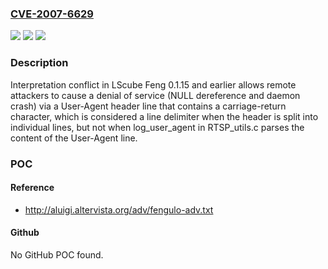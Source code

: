 ### [CVE-2007-6629](https://cve.mitre.org/cgi-bin/cvename.cgi?name=CVE-2007-6629)
![](https://img.shields.io/static/v1?label=Product&message=n%2Fa&color=blue)
![](https://img.shields.io/static/v1?label=Version&message=n%2Fa&color=blue)
![](https://img.shields.io/static/v1?label=Vulnerability&message=n%2Fa&color=brighgreen)

### Description

Interpretation conflict in LScube Feng 0.1.15 and earlier allows remote attackers to cause a denial of service (NULL dereference and daemon crash) via a User-Agent header line that contains a carriage-return character, which is considered a line delimiter when the header is split into individual lines, but not when log_user_agent in RTSP_utils.c parses the content of the User-Agent line.

### POC

#### Reference
- http://aluigi.altervista.org/adv/fengulo-adv.txt

#### Github
No GitHub POC found.


